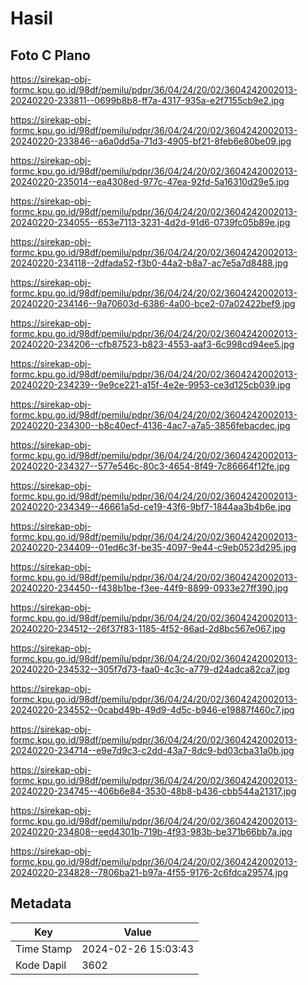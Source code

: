 # Hasil

## Foto C Plano

https://sirekap-obj-formc.kpu.go.id/98df/pemilu/pdpr/36/04/24/20/02/3604242002013-20240220-233811--0699b8b8-ff7a-4317-935a-e2f7155cb9e2.jpg

https://sirekap-obj-formc.kpu.go.id/98df/pemilu/pdpr/36/04/24/20/02/3604242002013-20240220-233846--a6a0dd5a-71d3-4905-bf21-8feb6e80be09.jpg

https://sirekap-obj-formc.kpu.go.id/98df/pemilu/pdpr/36/04/24/20/02/3604242002013-20240220-235014--ea4308ed-977c-47ea-92fd-5a16310d29e5.jpg

https://sirekap-obj-formc.kpu.go.id/98df/pemilu/pdpr/36/04/24/20/02/3604242002013-20240220-234055--653e7113-3231-4d2d-91d6-0739fc05b89e.jpg

https://sirekap-obj-formc.kpu.go.id/98df/pemilu/pdpr/36/04/24/20/02/3604242002013-20240220-234118--2dfada52-f3b0-44a2-b8a7-ac7e5a7d8488.jpg

https://sirekap-obj-formc.kpu.go.id/98df/pemilu/pdpr/36/04/24/20/02/3604242002013-20240220-234146--9a70603d-6386-4a00-bce2-07a02422bef9.jpg

https://sirekap-obj-formc.kpu.go.id/98df/pemilu/pdpr/36/04/24/20/02/3604242002013-20240220-234206--cfb87523-b823-4553-aaf3-6c998cd94ee5.jpg

https://sirekap-obj-formc.kpu.go.id/98df/pemilu/pdpr/36/04/24/20/02/3604242002013-20240220-234239--9e9ce221-a15f-4e2e-9953-ce3d125cb039.jpg

https://sirekap-obj-formc.kpu.go.id/98df/pemilu/pdpr/36/04/24/20/02/3604242002013-20240220-234300--b8c40ecf-4136-4ac7-a7a5-3856febacdec.jpg

https://sirekap-obj-formc.kpu.go.id/98df/pemilu/pdpr/36/04/24/20/02/3604242002013-20240220-234327--577e546c-80c3-4654-8f49-7c86664f12fe.jpg

https://sirekap-obj-formc.kpu.go.id/98df/pemilu/pdpr/36/04/24/20/02/3604242002013-20240220-234349--46661a5d-ce19-43f6-9bf7-1844aa3b4b6e.jpg

https://sirekap-obj-formc.kpu.go.id/98df/pemilu/pdpr/36/04/24/20/02/3604242002013-20240220-234409--01ed6c3f-be35-4097-9e44-c9eb0523d295.jpg

https://sirekap-obj-formc.kpu.go.id/98df/pemilu/pdpr/36/04/24/20/02/3604242002013-20240220-234450--f438b1be-f3ee-44f9-8899-0933e27ff390.jpg

https://sirekap-obj-formc.kpu.go.id/98df/pemilu/pdpr/36/04/24/20/02/3604242002013-20240220-234512--26f37f83-1185-4f52-86ad-2d8bc567e067.jpg

https://sirekap-obj-formc.kpu.go.id/98df/pemilu/pdpr/36/04/24/20/02/3604242002013-20240220-234532--305f7d73-faa0-4c3c-a779-d24adca82ca7.jpg

https://sirekap-obj-formc.kpu.go.id/98df/pemilu/pdpr/36/04/24/20/02/3604242002013-20240220-234552--0cabd49b-49d9-4d5c-b946-e19887f460c7.jpg

https://sirekap-obj-formc.kpu.go.id/98df/pemilu/pdpr/36/04/24/20/02/3604242002013-20240220-234714--e9e7d9c3-c2dd-43a7-8dc9-bd03cba31a0b.jpg

https://sirekap-obj-formc.kpu.go.id/98df/pemilu/pdpr/36/04/24/20/02/3604242002013-20240220-234745--406b6e84-3530-48b8-b436-cbb544a21317.jpg

https://sirekap-obj-formc.kpu.go.id/98df/pemilu/pdpr/36/04/24/20/02/3604242002013-20240220-234808--eed4301b-719b-4f93-983b-be371b66bb7a.jpg

https://sirekap-obj-formc.kpu.go.id/98df/pemilu/pdpr/36/04/24/20/02/3604242002013-20240220-234828--7806ba21-b97a-4f55-9176-2c6fdca29574.jpg


## Metadata

| Key        | Value               |
| ---------- | ------------------- |
| Time Stamp | 2024-02-26 15:03:43 |
| Kode Dapil | 3602                |



